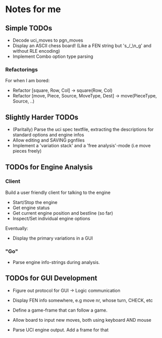 
# Notes for me

## Simple TODOs

- Decode uci_moves to pgn_moves
- Display an ASCII chess board! (Like a FEN string but 's_/_\n_g' and without RLE encoding)
- Implement Combo option type parsing

### Refactorings
For when I am bored:

- Refactor [square, Row, Col] -> square(Row, Col)
- Refactor [move, Piece, Source, MoveType, Dest] -> move(PieceType, Source, ..)

## Slightly Harder TODOs

- (Paritally) Parse the uci spec textfile, extracting the descriptions for standard options and engine infos
- Allow editing and SAVING pgnfiles 
- Implement a 'variation stack' and a 'free analysis'-mode (i.e move pieces freely)


## TODOs for Engine Analysis




### Client

Build a user friendly client for talking to the engine

- Start/Stop the engine
- Get engine status
- Get current engine position and bestline (so far)
- Inspect/Set individual engine options

Eventually:

- Display the primary variations in a GUI 

### "Go"

- Parse engine info-strings during analysis.




## TODOs for GUI Development

- Figure out protocol for GUI -> Logic communication

- Display FEN info somewhere, e.g move nr, whose turn, CHECK, etc

- Define a game-frame that can follow a game.

- Allow board to input new moves, both using keyboard AND mouse

- Parse UCI engine output. Add a frame for that
